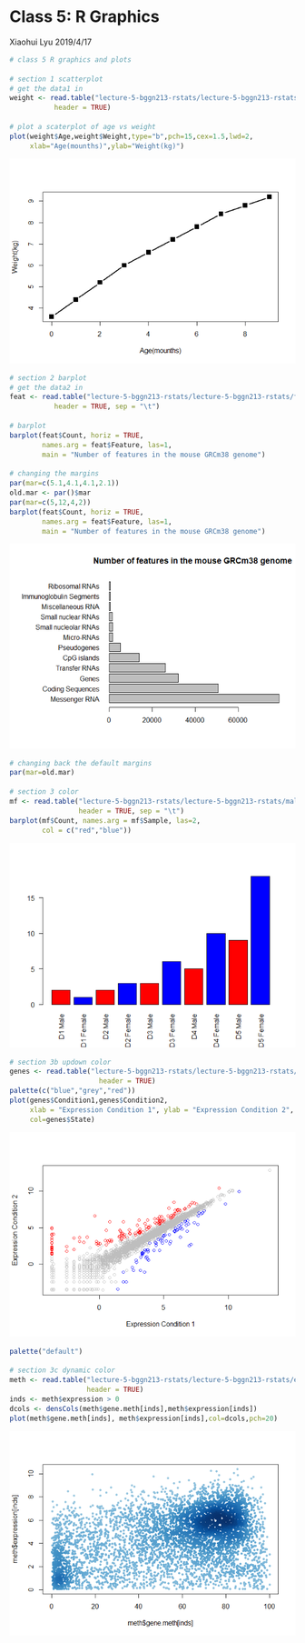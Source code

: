 Class 5: R Graphics
================
Xiaohui Lyu
2019/4/17

``` r
# class 5 R graphics and plots

# section 1 scatterplot
# get the data1 in
weight <- read.table("lecture-5-bggn213-rstats/lecture-5-bggn213-rstats/weight_chart.txt",
           header = TRUE)

# plot a scaterplot of age vs weight
plot(weight$Age,weight$Weight,type="b",pch=15,cex=1.5,lwd=2,
     xlab="Age(mounths)",ylab="Weight(kg)")
```

![](class05_files/figure-gfm/unnamed-chunk-1-1.png)<!-- -->

``` r
# section 2 barplot
# get the data2 in
feat <- read.table("lecture-5-bggn213-rstats/lecture-5-bggn213-rstats/feature_counts.txt",
           header = TRUE, sep = "\t")

# barplot
barplot(feat$Count, horiz = TRUE, 
        names.arg = feat$Feature, las=1,
        main = "Number of features in the mouse GRCm38 genome")

# changing the margins
par(mar=c(5.1,4.1,4.1,2.1))
old.mar <- par()$mar
par(mar=c(5,12,4,2))
barplot(feat$Count, horiz = TRUE, 
        names.arg = feat$Feature, las=1,
        main = "Number of features in the mouse GRCm38 genome")
```

![](class05_files/figure-gfm/unnamed-chunk-1-2.png)<!-- -->

``` r
# changing back the default margins
par(mar=old.mar)

# section 3 color
mf <- read.table("lecture-5-bggn213-rstats/lecture-5-bggn213-rstats/male_female_counts.txt",
                 header = TRUE, sep = "\t")
barplot(mf$Count, names.arg = mf$Sample, las=2,
        col = c("red","blue"))
```

![](class05_files/figure-gfm/unnamed-chunk-1-3.png)<!-- -->

``` r
# section 3b updown color
genes <- read.table("lecture-5-bggn213-rstats/lecture-5-bggn213-rstats/up_down_expression.txt",
                      header = TRUE)
palette(c("blue","grey","red"))
plot(genes$Condition1,genes$Condition2,
     xlab = "Expression Condition 1", ylab = "Expression Condition 2",
     col=genes$State)
```

![](class05_files/figure-gfm/unnamed-chunk-1-4.png)<!-- -->

``` r
palette("default")

# section 3c dynamic color
meth <- read.table("lecture-5-bggn213-rstats/lecture-5-bggn213-rstats/expression_methylation.txt",
                   header = TRUE)
inds <- meth$expression > 0
dcols <- densCols(meth$gene.meth[inds],meth$expression[inds])
plot(meth$gene.meth[inds], meth$expression[inds],col=dcols,pch=20)
```

![](class05_files/figure-gfm/unnamed-chunk-1-5.png)<!-- -->
